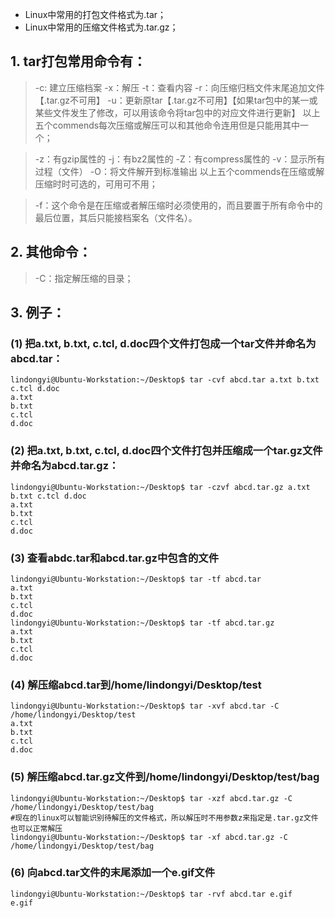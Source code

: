 * Linux中常用的打包文件格式为.tar；
* Linux中常用的压缩文件格式为.tar.gz；

## 1. tar打包常用命令有：
>-c: 建立压缩档案
>-x：解压
>-t：查看内容
>-r：向压缩归档文件末尾追加文件【.tar.gz不可用】
>-u：更新原tar【.tar.gz不可用】【如果tar包中的某一或某些文件发生了修改，可以用该命令将tar包中的对应文件进行更新】
以上五个commends每次压缩或解压可以和其他命令连用但是只能用其中一个；

>-z：有gzip属性的
>-j：有bz2属性的
>-Z：有compress属性的
>-v：显示所有过程（文件）
>-O：将文件解开到标准输出
以上五个commends在压缩或解压缩时时可选的，可用可不用；

>-f：这个命令是在压缩或者解压缩时必须使用的，而且要置于所有命令中的最后位置，其后只能接档案名（文件名）。

## 2. 其他命令：

>-C：指定解压缩的目录；

## 3. 例子：

### (1) 把a.txt, b.txt, c.tcl, d.doc四个文件打包成一个tar文件并命名为abcd.tar：
```shell
lindongyi@Ubuntu-Workstation:~/Desktop$ tar -cvf abcd.tar a.txt b.txt c.tcl d.doc 
a.txt
b.txt
c.tcl
d.doc
```
### (2) 把a.txt, b.txt, c.tcl, d.doc四个文件打包并压缩成一个tar.gz文件并命名为abcd.tar.gz：
```shell
lindongyi@Ubuntu-Workstation:~/Desktop$ tar -czvf abcd.tar.gz a.txt b.txt c.tcl d.doc
a.txt
b.txt
c.tcl
d.doc
```
### (3) 查看abdc.tar和abcd.tar.gz中包含的文件
```shell
lindongyi@Ubuntu-Workstation:~/Desktop$ tar -tf abcd.tar
a.txt
b.txt
c.tcl
d.doc
lindongyi@Ubuntu-Workstation:~/Desktop$ tar -tf abcd.tar.gz
a.txt
b.txt
c.tcl
d.doc
```
### (4) 解压缩abcd.tar到/home/lindongyi/Desktop/test
```shell
lindongyi@Ubuntu-Workstation:~/Desktop$ tar -xvf abcd.tar -C /home/lindongyi/Desktop/test
a.txt
b.txt
c.tcl
d.doc
```
### (5) 解压缩abcd.tar.gz文件到/home/lindongyi/Desktop/test/bag
```shell
lindongyi@Ubuntu-Workstation:~/Desktop$ tar -xzf abcd.tar.gz -C /home/lindongyi/Desktop/test/bag
#现在的linux可以智能识别待解压的文件格式，所以解压时不用参数z来指定是.tar.gz文件也可以正常解压
lindongyi@Ubuntu-Workstation:~/Desktop$ tar -xf abcd.tar.gz -C /home/lindongyi/Desktop/test/bag
```
### (6) 向abcd.tar文件的末尾添加一个e.gif文件
```shell
lindongyi@Ubuntu-Workstation:~/Desktop$ tar -rvf abcd.tar e.gif
e.gif
```